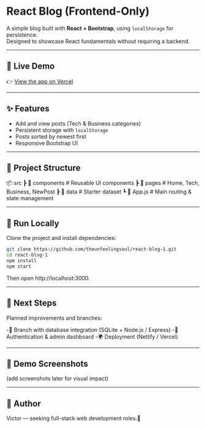 # React Blog (Frontend-Only)

A simple blog built with **React + Bootstrap**, using `localStorage` for persistence.  
Designed to showcase React fundamentals without requiring a backend.

---

## 🔗 Live Demo
👉 [View the app on Vercel](https://react-blog-1-pou2xf2zj-angel-beats-projects.vercel.app/)

---

## ✨ Features
- Add and view posts (Tech & Business categories)
- Persistent storage with `localStorage`
- Posts sorted by newest first
- Responsive Bootstrap UI

---

## 📂 Project Structure

📦 src
┣ 📁 components # Reusable UI components
┣ 📁 pages # Home, Tech, Business, NewPost
┣ 📁 data # Starter dataset
┗ 📄 App.js # Main routing & state management

---


## 🚀 Run Locally
Clone the project and install dependencies:
```bash
git clone https://github.com/theunfeelingsoul/react-blog-1.git
cd react-blog-1
npm install
npm start
```
Then open http://localhost:3000.

---

## 📌 Next Steps
Planned improvements and branches:

-💽 Branch with database integration (SQLite + Node.js / Express)
-🔑 Authentication & admin dashboard
-🌍 Deployment (Netlify / Vercel)

---

## 📸 Demo Screenshots

(add screenshots later for visual impact)

---

## 👤 Author
Victor — seeking full-stack web development roles.🚀

